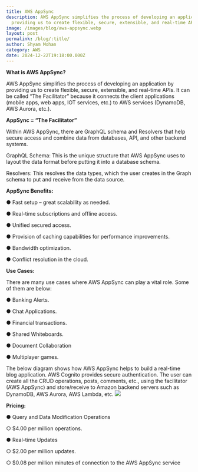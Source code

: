 ```yaml
---
title: AWS AppSync
description: AWS AppSync simplifies the process of developing an application by
  providing us to create flexible, secure, extensible, and real-time APIs.
image: /images/blog/aws-appsync.webp
layout: post
permalink: /blog/:title/
author: Shyam Mohan
category: AWS
date: 2024-12-22T19:18:00.000Z
---
```

**What is AWS AppSync?**

AWS AppSync simplifies the process of developing an application by providing us to create flexible, secure, extensible, and real-time APIs. It can be called “The
Facilitator” because it connects the client applications (mobile apps, web apps, IOT services, etc.) to AWS services (DynamoDB, AWS Aurora, etc.).

**AppSync = “The Facilitator”**

Within AWS AppSync, there are GraphQL schema and Resolvers that help secure access and combine data from databases, API, and other backend systems.

GraphQL Schema: This is the unique structure that AWS AppSync uses to layout the data format before putting it into a database schema.

Resolvers: This resolves the data types, which the user creates in the Graph schema to put and receive from the data source.

**AppSync Benefits:**

● Fast setup – great scalability as needed.

● Real-time subscriptions and offline access. 

● Unified secured access.

● Provision of caching capabilities for performance improvements.

● Bandwidth optimization.

● Conflict resolution in the cloud.

**Use Cases:**

There are many use cases where AWS AppSync can play a vital role. Some of them are below:

● Banking Alerts.

● Chat Applications.

● Financial transactions.

● Shared Whiteboards.

● Document Collaboration

● Multiplayer games.

The below diagram shows how AWS AppSync helps to build a real-time blog application. AWS Cognito provides secure authentication. The user can create all the CRUD operations, posts, comments, etc., using the facilitator (AWS AppSync) and store/receive to Amazon backend servers such as DynamoDB, AWS Aurora, AWS Lambda, etc.
**![](https://lh7-rt.googleusercontent.com/docsz/AD_4nXfNirVuCx2Kh0scmTtX6NTx8xHtTje_gRthidRiAgC1uUc4eHOA5vZzmgqQc6VF8PT6WWilPAujsYXFdhxplcFIXzIRdAP5IZ8AauhZDnCrNJgn4CWQC9zb04a4Rr5cUK9kvRVv5w?key=q390jo8iRKV-c2BprE8LOg)**

**Pricing:**

● Query and Data Modification Operations

○ $4.00 per million operations.

● Real-time Updates

○ $2.00 per million updates.

○ $0.08 per million minutes of connection to the AWS AppSync service
